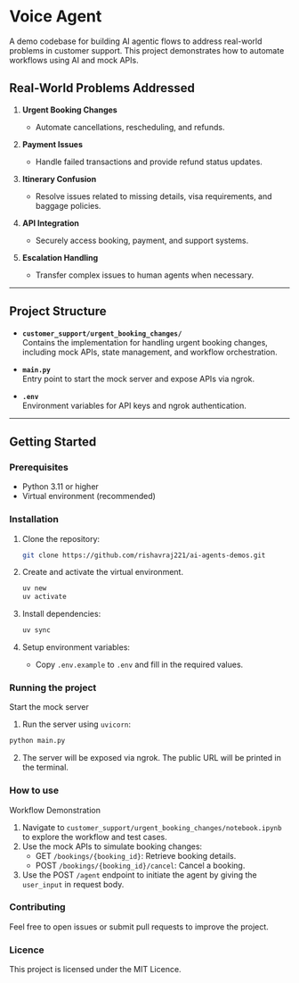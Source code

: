 # Voice Agent

A demo codebase for building AI agentic flows to address real-world problems in customer support. This project demonstrates how to automate workflows using AI and mock APIs.

## Real-World Problems Addressed

1. **Urgent Booking Changes**  
   - Automate cancellations, rescheduling, and refunds.

2. **Payment Issues**  
   - Handle failed transactions and provide refund status updates.

3. **Itinerary Confusion**  
   - Resolve issues related to missing details, visa requirements, and baggage policies.

4. **API Integration**  
   - Securely access booking, payment, and support systems.

5. **Escalation Handling**  
   - Transfer complex issues to human agents when necessary.

---

## Project Structure

- **`customer_support/urgent_booking_changes/`**  
  Contains the implementation for handling urgent booking changes, including mock APIs, state management, and workflow orchestration.

- **`main.py`**  
  Entry point to start the mock server and expose APIs via ngrok.

- **`.env`**  
  Environment variables for API keys and ngrok authentication.

---

## Getting Started

### Prerequisites

- Python 3.11 or higher
- Virtual environment (recommended)

### Installation

1. Clone the repository:
   ```bash
   git clone https://github.com/rishavraj221/ai-agents-demos.git
   ```

2. Create and activate the virtual environment.
    ```bash
    uv new
    uv activate
    ```

3. Install dependencies:
    ```bash
    uv sync
    ```

4. Setup environment variables:
    - Copy `.env.example` to `.env` and fill in the required values.


### Running the project
Start the mock server
1. Run the server using `uvicorn`:
```python
python main.py
```
2. The server will be exposed via ngrok. The public URL will be printed in the terminal.

### How to use
Workflow Demonstration
1. Navigate to `customer_support/urgent_booking_changes/notebook.ipynb` to explore the workflow and test cases.
2. Use the mock APIs to simulate booking changes:
    - GET `/bookings/{booking_id}`: Retrieve booking details.
    - POST `/bookings/{booking_id}/cancel`: Cancel a booking.
3. Use the POST `/agent` endpoint to initiate the agent by giving the `user_input` in request body.

### Contributing
Feel free to open issues or submit pull requests to improve the project.

### Licence
This project is licensed under the MIT Licence.